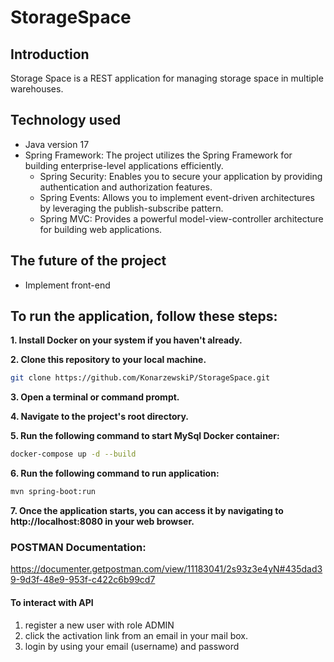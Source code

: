 # StorageSpace
## Introduction

Storage Space is a REST application for managing storage space in multiple warehouses.

## Technology used
- Java version 17
- Spring Framework: The project utilizes the Spring Framework for building enterprise-level applications efficiently.
  - Spring Security: Enables you to secure your application by providing authentication and authorization features.
  - Spring Events: Allows you to implement event-driven architectures by leveraging the publish-subscribe pattern.
  - Spring MVC: Provides a powerful model-view-controller architecture for building web applications.

## The future of the project
* Implement front-end

## To run the application, follow these steps:

**1. Install Docker on your system if you haven't already.**

**2. Clone this repository to your local machine.**
```bash
git clone https://github.com/KonarzewskiP/StorageSpace.git
```

**3. Open a terminal or command prompt.**

**4. Navigate to the project's root directory.**

**5. Run the following command to start MySql Docker container:**
```bash
docker-compose up -d --build
```

**6. Run the following command to run application:**

```bash
mvn spring-boot:run
```

**7. Once the application starts, you can access it by navigating to http://localhost:8080 in your web browser.**


### POSTMAN Documentation:
https://documenter.getpostman.com/view/11183041/2s93z3e4yN#435dad39-9d3f-48e9-953f-c422c6b99cd7

#### To interact with API
1. register a new user with role ADMIN 
2. click the activation link from an email in your mail box. 
3. login by using your email (username) and password